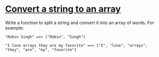# [Convert a string to an array](https://www.codewars.com/kata/convert-a-string-to-an-array "https://www.codewars.com/kata/57e76bc428d6fbc2d500036d")

Write a function to split a string and convert it into an array of words. For example:

```
"Robin Singh" ==> ["Robin", "Singh"]

"I love arrays they are my favorite" ==> ["I", "love", "arrays", "they", "are", "my", "favorite"]
```
